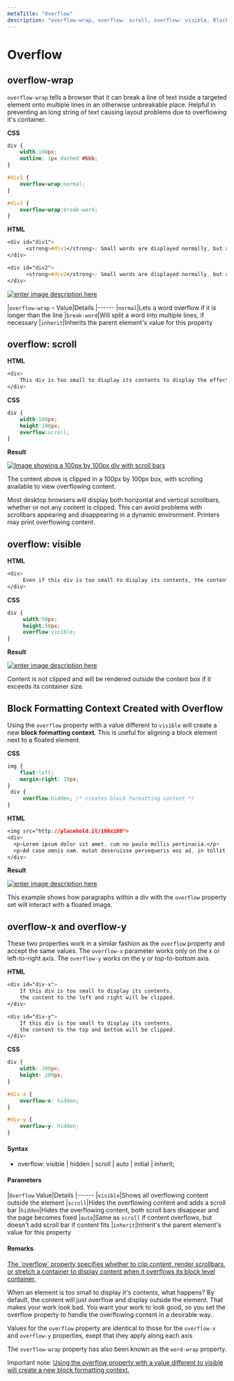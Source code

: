 ```yaml
---
metaTitle: "Overflow"
description: "overflow-wrap, overflow: scroll, overflow: visible, Block Formatting Context Created with Overflow, overflow-x and overflow-y"
---
```


# Overflow



## overflow-wrap


`overflow-wrap` tells a browser that it can break a line of text inside a targeted element onto multiple lines in an otherwise unbreakable place. Helpful in preventing an long string of text causing layout problems due to overflowing it's container.

**CSS**

```css
div {
    width:100px;
    outline: 1px dashed #bbb;
}

#div1 {
    overflow-wrap:normal;
}

#div2 {
    overflow-wrap:break-word;
}

```

**HTML**

```css
<div id="div1">
      <strong>#div1</strong>: Small words are displayed normally, but a long word like <span style="red;">supercalifragilisticexpialidocious</span> is too long so it will overflow past the edge of the line-break
</div>

<div id="div2">
      <strong>#div2</strong>: Small words are displayed normally, but a long word like <span style="red;">supercalifragilisticexpialidocious</span> will be split at the line break and continue on the next line.
</div>

```

[<img src="https://i.stack.imgur.com/VRNhr.png" alt="enter image description here" />](https://i.stack.imgur.com/VRNhr.png)

|`overflow-wrap` – Value|Details
|------
|`normal`|Lets a word overflow if it is longer than the line
|`break-word`|Will split a word into multiple lines, if necessary
|`inherit`|Inherits the parent element's value for this property



## overflow: scroll


**HTML**

```css
<div>
    This div is too small to display its contents to display the effects of the overflow property.
</div>

```

**CSS**

```css
div {
    width:100px;
    height:100px;
    overflow:scroll;
}

```

**Result**

[<img src="http://i.stack.imgur.com/krWW2.png" alt="Image showing a 100px by 100px div with scroll bars" />](http://i.stack.imgur.com/krWW2.png)

The content above is clipped in a 100px by 100px box, with scrolling available to view overflowing content.

Most desktop browsers will display both horizontal and vertical scrollbars, whether or not any content is clipped. This can avoid problems with scrollbars appearing and disappearing in a dynamic environment. Printers may print overflowing content.



## overflow: visible


**HTML**

```css
<div>
     Even if this div is too small to display its contents, the content is not clipped.
</div>

```

**CSS**

```css
div {
     width:50px;
     height:50px;
     overflow:visible;
}

```

**Result**

[<img src="https://i.stack.imgur.com/HLZHC.png" alt="enter image description here" />](https://i.stack.imgur.com/HLZHC.png)

Content is not clipped and will be rendered outside the content box if it exceeds its container size.



## Block Formatting Context Created with Overflow


Using the `overflow` property with a value different to `visible` will create a new **block formatting context**. This is useful for aligning a block element next to a floated element.

**CSS**

```css
img {
    float:left;
    margin-right: 10px;
}
 div {
     overflow:hidden; /* creates block formatting context */
}

```

**HTML**

```css
<img src="http://placehold.it/100x100">
<div>
  <p>Lorem ipsum dolor sit amet, cum no paulo mollis pertinacia.</p>
  <p>Ad case omnis nam, mutat deseruisse persequeris eos ad, in tollit debitis sea.</p>
</div>

```

**Result**

[<img src="http://i.stack.imgur.com/s0Pch.png" alt="enter image description here" />](http://i.stack.imgur.com/s0Pch.png)

This example shows how paragraphs within a div with the `overflow` property set will interact with a floated image.



## overflow-x and overflow-y


These two properties work in a similar fashion as the `overflow` property and accept the same values. The `overflow-x` parameter works only on the x or left-to-right axis. The `overflow-y` works on the y or top-to-bottom axis.

**HTML**

```css
<div id="div-x">
    If this div is too small to display its contents, 
    the content to the left and right will be clipped.
</div>

<div id="div-y">
    If this div is too small to display its contents, 
    the content to the top and bottom will be clipped.
</div>

```

**CSS**

```css
div {
    width: 200px;
    height: 200px;
}

#div-x {
    overflow-x: hidden;
}

#div-y {
    overflow-y: hidden;
}

```



#### Syntax


- overflow: visible | hidden | scroll | auto | initial | inherit;



#### Parameters


|`Overflow` Value|Details
|------
|`visible`|Shows all overflowing content outside the element
|`scroll`|Hides the overflowing content and adds a scroll bar
|`hidden`|Hides the overflowing content, both scroll bars disappear and the page becomes fixed
|`auto`|Same as `scroll` if content overflows, but doesn't add scroll bar if content fits
|`inherit`|Inherit's the parent element's value for this property



#### Remarks


> 
<p><a href="https://developer.mozilla.org/en/docs/Web/CSS/overflow" rel="nofollow noreferrer">The `overflow` property specifies whether to clip content, render
scrollbars, or stretch a container to display content when it
overflows its block level container.</a></p>


When an element is too small to display it's contents, what happens? By default, the content will just overflow and display outside the element. That makes your work look bad. You want your work to look good, so you set the overflow property to handle the overflowing content in a desirable way.

Values for the `overflow` property are identical to those for the `overflow-x` and `overflow-y` properties, exept that they apply along each axis

The `overflow-wrap` property has also been known as the `word-wrap` property.

> 
<p>Important note: <a href="https://developer.mozilla.org/en/docs/Web/CSS/overflow" rel="nofollow noreferrer">Using the overflow property with a value different to
visible will create a new block formatting context.</a></p>


